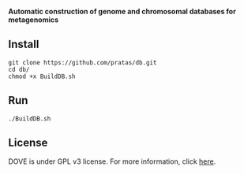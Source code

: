 <p align="left">
<b>Automatic construction of genome and chromosomal databases for metagenomics</b></p>

## Install
```
git clone https://github.com/pratas/db.git
cd db/
chmod +x BuildDB.sh
```

## Run
```
./BuildDB.sh
```

## License
DOVE is under GPL v3 license. For more information, click [here](http://www.gnu.org/licenses/gpl-3.0.html).
